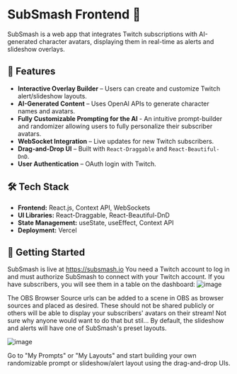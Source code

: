 # SubSmash Frontend 🎨

SubSmash is a web app that integrates Twitch subscriptions with AI-generated character avatars, displaying them in real-time as alerts and slideshow overlays.

## 🚀 Features
- **Interactive Overlay Builder** – Users can create and customize Twitch alert/slideshow layouts.
- **AI-Generated Content** – Uses OpenAI APIs to generate character names and avatars.
- **Fully Customizable Prompting for the AI** - An intuitive prompt-builder and randomizer allowing users to fully personalize their subscriber avatars.
- **WebSocket Integration** – Live updates for new Twitch subscribers.
- **Drag-and-Drop UI** – Built with `React-Draggable` and `React-Beautiful-DnD`.
- **User Authentication** – OAuth login with Twitch.

## 🛠️ Tech Stack
- **Frontend:** React.js, Context API, WebSockets
- **UI Libraries:** React-Draggable, React-Beautiful-DnD
- **State Management:** useState, useEffect, Context API
- **Deployment:** Vercel

## 🔧 Getting Started
SubSmash is live at https://subsmash.io
You need a Twitch account to log in and must authorize SubSmash to connect with your Twitch account.
If you have subscribers, you will see them in a table on the dashboard:
![image](https://github.com/user-attachments/assets/2010d3bd-0758-423d-b221-a54f2748b290)

The OBS Browser Source urls can be added to a scene in OBS as browser sources and placed as desired. These should not be shared publicly or others will be able to display your subscribers' avatars on their stream! Not sure why anyone would want to do that but stil... 
By default, the slideshow and alerts will have one of SubSmash's preset layouts.

![image](https://github.com/user-attachments/assets/98e7ef47-dd83-4bf2-84c8-57d9b9213ea9)

Go to "My Prompts" or "My Layouts" and start building your own randomizable prompt or slideshow/alert layout using the drag-and-drop UIs.

